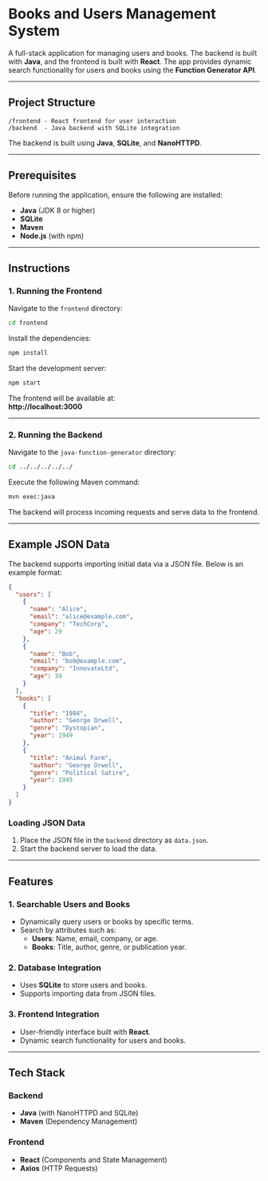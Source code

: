 # Books and Users Management System

A full-stack application for managing users and books. The backend is built with **Java**, and the frontend is built with **React**. The app provides dynamic search functionality for users and books using the **Function Generator API**.

---

## Project Structure

```
/frontend - React frontend for user interaction  
/backend  - Java backend with SQLite integration
```

The backend is built using **Java**, **SQLite**, and **NanoHTTPD**.

---

## Prerequisites

Before running the application, ensure the following are installed:

- **Java** (JDK 8 or higher)
- **SQLite**
- **Maven**
- **Node.js** (with npm)

---

## Instructions

### 1. Running the Frontend

Navigate to the `frontend` directory:

```bash
cd frontend
```

Install the dependencies:

```bash
npm install
```

Start the development server:

```bash
npm start
```

The frontend will be available at:  
**http://localhost:3000**

---

### 2. Running the Backend

Navigate to the `java-function-generator` directory:
```bash
cd ../../../../../
```

Execute the following Maven command:

```bash
mvn exec:java
```

The backend will process incoming requests and serve data to the frontend.

---

## Example JSON Data

The backend supports importing initial data via a JSON file. Below is an example format:

```json
{
  "users": [
    {
      "name": "Alice",
      "email": "alice@example.com",
      "company": "TechCorp",
      "age": 29
    },
    {
      "name": "Bob",
      "email": "bob@example.com",
      "company": "InnovateLtd",
      "age": 34
    }
  ],
  "books": [
    {
      "title": "1984",
      "author": "George Orwell",
      "genre": "Dystopian",
      "year": 1949
    },
    {
      "title": "Animal Farm",
      "author": "George Orwell",
      "genre": "Political Satire",
      "year": 1945
    }
  ]
}
```

### Loading JSON Data

1. Place the JSON file in the `backend` directory as `data.json`.
2. Start the backend server to load the data.

---

## Features

### 1. Searchable Users and Books
- Dynamically query users or books by specific terms.
- Search by attributes such as:
  - **Users**: Name, email, company, or age.
  - **Books**: Title, author, genre, or publication year.

### 2. Database Integration
- Uses **SQLite** to store users and books.
- Supports importing data from JSON files.

### 3. Frontend Integration
- User-friendly interface built with **React**.
- Dynamic search functionality for users and books.

---

## Tech Stack

### Backend
- **Java** (with NanoHTTPD and SQLite)
- **Maven** (Dependency Management)

### Frontend
- **React** (Components and State Management)
- **Axios** (HTTP Requests)